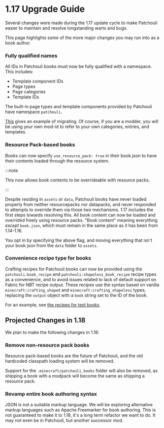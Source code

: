 # 1.17 Upgrade Guide

Several changes were made during the 1.17 update cycle to make Patchouli easier to maintain and resolve longstanding warts and bugs.

This page highlights some of the more major changes you may run into as a book author.

### Fully qualified names

All IDs in Patchouli books must now be fully qualified with a namespace. This includes:

* Template component IDs
* Page types
* Page categories
* Template IDs

The built-in page types and template components provided by Patchouli have namespace
`patchouli`.

[This](https://github.com/VazkiiMods/Patchouli/commit/1ec2e4d6f0f74736a60b292f44c97db59f3eb82a#diff-e0281f985a32f2ce1812733801b9f87b4623c04184eadee5d6bca978d58300f3L2)
gives an example of migrating. Of course, if you are a modder, you will be using your own
mod-id to refer to your own categories, entries, and templates.

### Resource Pack-based books

Books can now specify `use_resource_pack: true` in their book.json to have their contents
loaded through the resource system.

:::note

This now allows book contents to be overrideable with resource packs.

:::

Despite residing in `assets` or `data`, Patchouli books have never loaded properly from
neither resourcepacks nor datapacks, and never responded to attempts to override them via
those two mechanisms. 1.17 includes the first steps towards resolving this. All book
content can now be loaded and overrided freely using resource packs. "Book content"
meaning everything *except* `book.json`, which must remain in the same place as it has
been from 1.14-1.16.

You opt in by specifying the above flag, and moving everything that isn't your book json
from the `data` folder to `assets`.

### Convenience recipe type for books

Crafting recipes for Patchouli books can now be provided using the `patchouli:book_recipe` and `patchouli:shapeless_book_recipe` recipe types as a convenience, and to avoid issues related to lack of default support on Fabric for NBT recipe output. These recipes use the syntax based on vanilla `minecraft:crafting_shaped` and `minecraft:crafting_shapeless` types, replacing the `output` object with a `book` string set to the ID of the book.

For an example, see [the recipes for test books](https://github.com/VazkiiMods/Patchouli/tree/63983afeec89bb254c3b9c506ffbd4bd17808d3e/src/main/resources/data/patchouli/recipes).

## Projected Changes in 1.18

We plan to make the following changes in 1.18:

### Remove non-resource pack books
Resource pack-based books are the future of Patchouli, and the old hardcoded classpath
loading system will be removed.

Support for the `.minecraft/patchouli_books` folder will also be removed, as shipping a
book with a modpack will become the same as shipping a resource pack.

### Revamp entire book authoring syntax
JSON is not a suitable markup language. We will be exploring alternative markup languages
such as Apache Freemarker for book authoring.  This is not guaranteed to make it to 1.18,
it's a long term refactor we want to do. It may not even be in Patchouli, but another
successor mod.
 
